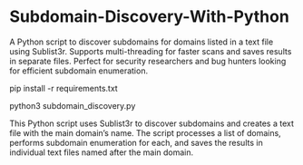 # Subdomain-Discovery-With-Python
A Python script to discover subdomains for domains listed in a text file using Sublist3r. Supports multi-threading for faster scans and saves results in separate files. Perfect for security researchers and bug hunters looking for efficient subdomain enumeration.

pip install -r requirements.txt

python3 subdomain_discovery.py

This Python script uses Sublist3r to discover subdomains and creates a text file with the main domain’s name. The script processes a list of domains, performs subdomain enumeration for each, and saves the results in individual text files named after the main domain.

